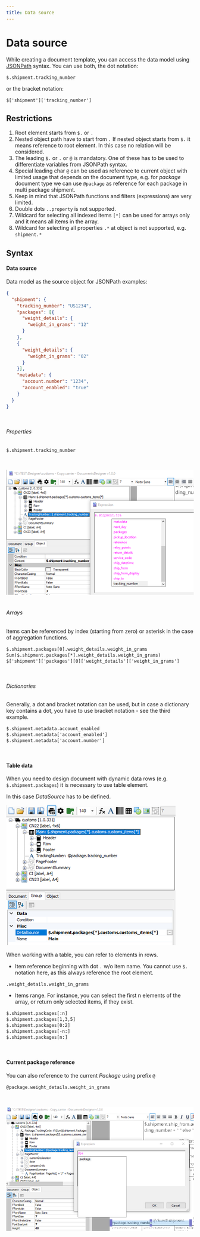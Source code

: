 ```yaml
---
title: Data source
---
```


# Data source

While creating a document template, you can access the data model using [JSONPath](https://goessner.net/articles/JsonPath/) syntax. You can use both, the dot notation:

```code
$.shipment.tracking_number
```
or the bracket notation:

```code
$['shipment']['tracking_number']
```
## Restrictions
1. Root element starts from `$.` or `.`
2. Nested object path have to start from `.` If nested object starts from `$.` it means reference to root element. In this case no relation will be considered.
3. The leading `$.` or `.` or `@` is mandatory. One of these has to be used to differentiate variables from JSONPath syntax. 
4. Special leading char `@` can be used as reference to current object with limited usage that depends on the document type, e.g. for *package* document type we can use `@package` as reference for each package in multi package shipment.
5. Keep in mind that JSONPath functions and filters (expressions) are very limited.
6. Double dots `..property` is not supported.
7. Wildcard for selecting all indexed items `[*]` can be used for arrays only and it means all items in the array.
8. Wildcard for selecting all properties `.*` at object is not supported, e.g. `shipment.*`

## Syntax

#### Data source
Data model as the source object for JSONPath examples:
```json
{
  "shipment": {
    "tracking_number": "US1234",
    "packages": [{
      "weight_details": {
        "weight_in_grams": "12"
      }
    },
    {
      "weight_details": {
        "weight_in_grams": "02"
      }
    }],
    "metadata": {
      "account.number": "1234",
      "account_enabled": "true"
    }
  }
}
```
&nbsp;

###### Properties

```code
$.shipment.tracking_number
```
&nbsp;

![Shipment alias](./images/shipment-alias.png)
&nbsp;

###### Arrays

Items can be referenced by index (starting from zero) or asterisk in the case of aggregation functions.  
```code
$.shipment.packages[0].weight_details.weight_in_grams
Sum($.shipment.packages[*].weight_details.weight_in_grams)
$['shipment']['packages'][0]['weight_details']['weight_in_grams']
```
&nbsp;

###### Dictionaries

Generally, a dot and bracket notation can be used, but in case a dictionary key contains a dot, you have to use bracket notation - see the third example.
```code
$.shipment.metadata.account_enabled
$.shipment.metadata['account_enabled']
$.shipment.metadata['account.number']
```
&nbsp;

#### Table data

When you need to design document with dynamic data rows (e.g. `$.shipment.packages`) it is necessary to use table element.  

In this case *DataSource* has to be defined.  

![Table data](./images/table-data-source.png)<p>

When working with a table, you can refer to elements in rows.

* Item reference beginning with dot `.` w/o item name. You cannot use `$.` notation here, as this always reference the root element.

````code
.weight_details.weight_in_grams
````

* Items range. For instance, you can select the first n elements of the array, or return only selected items, if they exist.

````
$.shipment.packages[:n] 
$.shipment.packages[1,3,5] 
$.shipment.packages[0:2] 
$.shipment.packages[-n:]
$.shipment.packages[n:]
````
&nbsp;

#### Current package reference

You can also reference to the current *Package* using prefix `@`

```code
@package.weight_details.weight_in_grams
```
&nbsp;

![Package alias](./images/package-alias.png)
